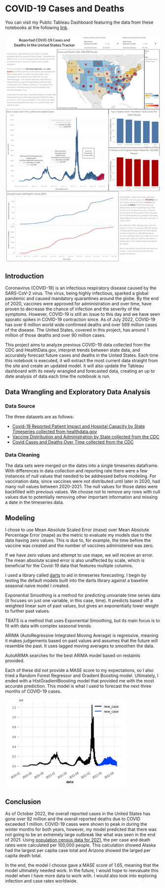 # COVID-19 Cases and Deaths

You can visit my Public Tableau Dashboard featuring the data from these notebooks at the following [link](https://public.tableau.com/app/profile/tony.tran2362/viz/COVID-19Data_16637479536980/ReportedCOVID-19CasesandDeathsIntheUnitedStatesTracker).

[![COVID-19 Dashboard](Image/Dashboard.png)](https://public.tableau.com/app/profile/tony.tran2362/viz/COVID-19Data_16637479536980/ReportedCOVID-19CasesandDeathsIntheUnitedStatesTracker)

## Introduction
Coronavirus (COVID-19) is an infectious respiratory disease caused by the SARS-CoV-2 virus. The virus, being highly infectious, sparked a global pandemic and caused mandatory quarantines around the globe. By the end of 2020, vaccines were approved for administration and over time, have proven to decrease the chance of infection and the severity of the symptoms. However, COVID-19 is still an issue to this day and we have seen sporatic spikes in COVID-19 contraction since. As of July 2022, COVID-19 has over 6 million world wide confirmed deaths and over 569 million cases of the disease. The United States, covered in this project, has around 1 million of those deaths and over 90 million cases.

This project aims to analyze previous COVID-19 data collected from the CDC and HealthData.gov, interpret trends between state data, and accurately forecast future cases and deaths in the United States. Each time this notebook is executed, it will extract the most current data straight from the site and create an updated model. It will also update the Tableau dashboard with its newly wrangled and forecasted data, creating an up to date analysis of data each time the notebook is run.

## Data Wrangling and Exploratory Data Analysis
### Data Source

The three datasets are as follows:
- [Covid-19 Reported Patient Impact and Hospital Capacity by State Timeseries collected from healthdata.gov](https://healthdata.gov/Hospital/COVID-19-Reported-Patient-Impact-and-Hospital-Capa/g62h-syeh)
- [Vaccine Distribution and Administration by State collected from the CDC](https://data.cdc.gov/Vaccinations/COVID-19-Vaccinations-in-the-United-States-Jurisdi/unsk-b7fc)
- [Covid Cases and Deaths Over Time collected from the CDC](https://data.cdc.gov/Case-Surveillance/United-States-COVID-19-Cases-and-Deaths-by-State-o/9mfq-cb36)

### Data Cleaning

The data sets were merged on the dates into a single timeseries dataframe. With differences in data collection and reporting rate there were a few instances of null values that needed to be addressed before modeling. For vaccination data, since vaccines were not distributed until later in 2020, had many null values between 2020-2021. The null values for those dates were backfilled with previous values. We choose not to remove any rows with null values due to potentially removing other important information and missing a date in the timeseries data.

## Modeling

I chose to use Mean Absolute Scaled Error (mase) over Mean Absolute Percentage Error (mape) as the metric to evaluate my models due to the data having zero values. This is due to, for example, the time before the vaccine was created and the number of vaccines administered was zero.

If we have zero values and attempt to use mape, we will receive an error. The mean absolute scaled error is also unaffected by scale, which is beneficial for the Covid-19 data that features multiple columns.

I used a library called [darts](https://unit8co.github.io/darts/) to aid in timeseries forecasting. I begin by testing the default models built into the darts library against a baseline seasonal naive model I created.

Exponential Smoothing is a method for predicting univariate time series data (it focuses on just one variable, in this case, time). It predicts based off a weighted linear sum of past values, but gives an exponentially lower weight to further past values.

TBATS is a method that uses Exponential Smoothing, but its main focus is to fit with data with complex seasonal trends.

ARIMA (AutoRegressive Integrated Moving Average) is regressive, meaning it makes judgements based on past values and assumes that the future will resemble the past. It uses lagged moving averages to smoothen the data.

AutoARIMA searches for the best ARIMA model based on restaints provided.

Each of these did not provide a MASE score to my expectations, so I also tried a Random Forest Regressor and Gradient Boosting model. Ultimately, I ended with a HistGradientBoosting model that provided me with the most accurate prediction. This model is what I used to forecast the next three months of COVID-19 cases.

![forecast](Image/CasePredictions.png)

## Conclusion
As of October 2022, the overall reported cases in the United States has gone over 92 million and the overall reported deaths due to COVID exceeded 1 million. COVID-19 cases were shown to peak in during the winter months for both years, however, my model predicted that there was not going to be an extremely large outbreak like what was seen in the end of 2021. Using [population census data for 2021](https://www2.census.gov/programs-surveys/popest/datasets/2020-2021/state/totals/), the per case and death rates were calculated per 100,000 people. This calculation showed Alaska had the largest per capita case total and Arizona showed the larged per capita death total.

In the end, the model I choose gave a MASE score of 1.65, meaning that the model ultimately needed work. In the future, I would hope to reevaluate this model when I have more data to work with. I would also look into exploring infection and case rates worldwide.


